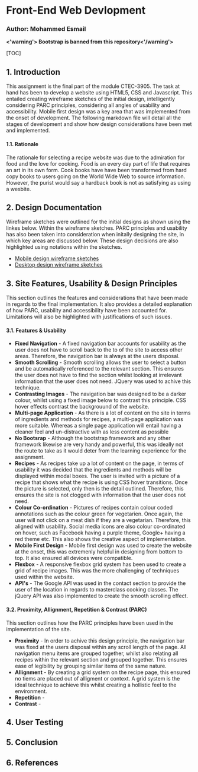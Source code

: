 # Front-End Web Devlopment

### Author: Mohammed Esmail

**<'warning'> Bootstrap is banned from this repository<'/warning'>**

[TOC]

## 1. Introduction
This assignment is the final part of the module CTEC-3905. The task at hand has been to develop a website using HTML5, CSS and Javascript. This entailed creating wireframe sketches of the initial design, intelligently considering PARC principles, considering all angles of usability and accessibility. Mobile first design was a key area that was implemented from the onset of development. The following markdown file will detail all the stages of development and show how design considerations have been met and implemented.


#### 1.1. Rationale
The rationale for selecting a recipe website was due to the admiration for food and the love for cooking. Food is an every day part of life that requires an art in its own form. Cook books have have been transformed from hard copy books to users going on the World Wide Web to source information. However, the purist would say a hardback book is not as satisfying as using a wesbite.

## 2. Design Documentation
Wireframe sketches were outlined for the initial designs as shown using the linkes below. Within the wireframe sketches. PARC principles and usability has also been taken into consideration when initally designing the site, in which key areas are discussed below. These design decisions are also highlighted using notations within the sketches.

- [Mobile design wireframe sketches](https://github.com/mohammed-esmail/assignment2/tree/master/documentation:diagrams/wireframe_sketches_mobile_version)
- [Desktop design wireframe sketches](https://github.com/mohammed-esmail/assignment2/tree/master/documentation:diagrams/wireframe_sketches_desktop_version)

## 3. Site Features, Usability & Design Principles

This section outlines the features and considerations that have been made in regards to the final implementation. It also provides a detailed explanation of how PARC, usability and accessibility have been accounted for. Limitations will also be highlighted with justifications of such issues.

#### 3.1. Features & Usability
- **Fixed Navigation** - A fixed navigation bar accounts for usability as the user does not have to scroll back to the to of the site to access other areas. Therefore, the navigation bar is always at the users disposal.
- **Smooth Scrolling** - Smooth scrolling allows the user to select a button and be automatically referenced to the relevant section. This ensures the user does not have to find the section whilst looking at irrelevant information that the user does not need. JQuery was used to achive this technique.
- **Contrasting Images** - The navigation bar was designed to be a darker colour, whilst using a fixed image below to contrast this principle. CSS hover effects contrast the backgrouund of the website.
- **Multi-page Application** - As there is a lot of content on the site in terms of ingredients and methods for recipes, a multi-page application was more suitable. Whereas a single page application will entail having a cleaner feel and un-distractive with as less content as possible
- **No Bootsrap** - Although the bootstrap framework and any other framework likewise are very handy and powerful, this was ideally not the route to take as it would deter from the learning experience for the assignment.
- **Recipes** - As recipes take up a lot of content on the page, in terms of usability it was decided that the ingredients and methods will be displayed within modal boxes. The user is invited with a picture of a recipe that shows what the recipe is using CSS hover transitions. Once the picture is selected, only then is the detail outlined. Therefore, this ensures the site is not clogged with information that the user does not need.
- **Colour Co-ordination** - Pictures of recipes contain colour coded annotations such as the colour green for vegetarien. Once again, the user will not click on a meat dish if they are a vegetarian. Therefore, this aligned with usability. Social media icons are also colour co-ordinated on hover, such as Facebook having a purple theme, Google+ having a red theme etc. This also shows the creative aspect of implementation.
- **Mobile First Design** - Mobile first design was used to create the website at the onset, this was extremenly helpful in designing from bottom to top. It also ensured all devices were compatible.
- **Flexbox** - A responsive flexbox grid system has been used to create a grid of recipe images. This was the more challenging of techniques used within the website.
- **API's** - The Google API was used in the contact section to provide the user of the location in regards to masterclass cooking classes. The jQuery API was also implemented to create the smooth scrolling effect.

#### 3.2. Proximity, Allignment, Repetition & Contrast (PARC)
This section outlines how the PARC principles have been used in the implementation of the site.

- **Proximity** - In order to achive this design principle, the navigation bar was fixed at the users disposal within any scroll length of the page. All navigation menu items are grouped together, whilst also relating all recipes within the relevant section and grouped together. This ensures ease of legibility by grouping similar items of the same nature.
- **Allignment** - By creating a grid system on the recipe page, this ensured no tiems are placed out of alligment or context. A grid system is the ideal technique to achieve this whilst creating a hollistic feel to the environment.
- **Repetition** -
- **Contrast** - 

## 4. User Testing


## 5. Conclusion

## 6. References






























